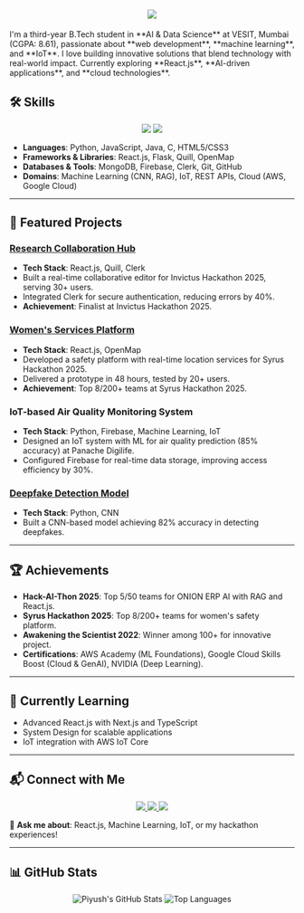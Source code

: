 <h1 align="center">
    <img src="https://readme-typing-svg.herokuapp.com/?font=Righteous&size=35&center=true&vCenter=true&width=500&height=70&duration=4000&lines=Hi+There!+👋;+I'm+Piyush+Patil!;" />
</h1>
I'm a third-year B.Tech student in **AI & Data Science** at VESIT, Mumbai (CGPA: 8.61), passionate about **web development**, **machine learning**, and **IoT**. I love building innovative solutions that blend technology with real-world impact. Currently exploring **React.js**, **AI-driven applications**, and **cloud technologies**.



## 🛠️ Skills

<p align="center">
  <img src="https://skillicons.dev/icons?i=python,javascript,react,flask,html,css,mongodb,firebase,git,github,aws" />
  <img src="https://skillicons.dev/icons?i=c,nodejs,postman" />
</p>

- **Languages**: Python, JavaScript, Java, C, HTML5/CSS3
- **Frameworks & Libraries**: React.js, Flask, Quill, OpenMap
- **Databases & Tools**: MongoDB, Firebase, Clerk, Git, GitHub
- **Domains**: Machine Learning (CNN, RAG), IoT, REST APIs, Cloud (AWS, Google Cloud)

---

## 🚀 Featured Projects

### [Research Collaboration Hub](https://github.com/InverseXenon/collaborato)
- **Tech Stack**: React.js, Quill, Clerk
- Built a real-time collaborative editor for Invictus Hackathon 2025, serving 30+ users.
- Integrated Clerk for secure authentication, reducing errors by 40%.
- **Achievement**: Finalist at Invictus Hackathon 2025.

### [Women's Services Platform](https://github.com/InverseXenon/Astitva)
- **Tech Stack**: React.js, OpenMap
- Developed a safety platform with real-time location services for Syrus Hackathon 2025.
- Delivered a prototype in 48 hours, tested by 20+ users.
- **Achievement**: Top 8/200+ teams at Syrus Hackathon 2025.

### IoT-based Air Quality Monitoring System
- **Tech Stack**: Python, Firebase, Machine Learning, IoT
- Designed an IoT system with ML for air quality prediction (85% accuracy) at Panache Digilife.
- Configured Firebase for real-time data storage, improving access efficiency by 30%.

### [Deepfake Detection Model](https://github.com/InverseXenon/deepfake-detector-frontend)
- **Tech Stack**: Python, CNN
- Built a CNN-based model achieving 82% accuracy in detecting deepfakes.

---

## 🏆 Achievements

- **Hack-AI-Thon 2025**: Top 5/50 teams for ONION ERP AI with RAG and React.js.
- **Syrus Hackathon 2025**: Top 8/200+ teams for women's safety platform.
- **Awakening the Scientist 2022**: Winner among 100+ for innovative project.
- **Certifications**: AWS Academy (ML Foundations), Google Cloud Skills Boost (Cloud & GenAI), NVIDIA (Deep Learning).

---

## 🌱 Currently Learning

- Advanced React.js with Next.js and TypeScript
- System Design for scalable applications
- IoT integration with AWS IoT Core

---

## 📬 Connect with Me

<p align="center">
  <a href="mailto:piyushpatil1741@gmail.com">
    <img src="https://img.shields.io/badge/Gmail-333333?style=for-the-badge&logo=gmail&logoColor=red" />
  </a>
  <a href="https://www.linkedin.com/in/piyush-patil-2665a3251/" target="_blank">
    <img src="https://img.shields.io/badge/LinkedIn-0077B5?style=for-the-badge&logo=linkedin&logoColor=white" />
  </a>
  <a href="https://github.com/InverseXenon" target="_blank">
    <img src="https://img.shields.io/badge/GitHub-181717?style=for-the-badge&logo=github&logoColor=white" />
  </a>
</p>

💬 **Ask me about**: React.js, Machine Learning, IoT, or my hackathon experiences!

---

## 📊 GitHub Stats

<p align="center">
  <img src="https://github-readme-stats.vercel.app/api?username=InverseXenon&show_icons=true&theme=radical" alt="Piyush's GitHub Stats" />
  <img src="https://github-readme-stats.vercel.app/api/top-langs/?username=InverseXenon&layout=compact&theme=radical" alt="Top Languages" />
</p>
